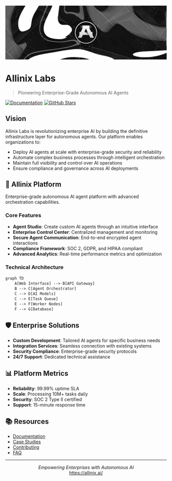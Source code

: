 ![Allinix Labs Banner](https://github.com/Allinix-Labs/Allinix/raw/main/next/public/banner.png)

# Allinix Labs

> Pioneering Enterprise-Grade Autonomous AI Agents

[![Documentation](https://img.shields.io/badge/docs-gitbook-blue.svg)](https://allinix.gitbook.io/allinix/)
[![GitHub Stars](https://img.shields.io/github/stars/Allinix-Labs/Allinix?style=social)](https://github.com/Allinix-Labs/Allinix)

## Vision

Allinix Labs is revolutionizing enterprise AI by building the definitive infrastructure layer for autonomous agents. Our platform enables organizations to:
- Deploy AI agents at scale with enterprise-grade security and reliability
- Automate complex business processes through intelligent orchestration
- Maintain full visibility and control over AI operations
- Ensure compliance and governance across AI deployments

## 🚀 Allinix Platform

Enterprise-grade autonomous AI agent platform with advanced orchestration capabilities.

### Core Features

- **Agent Studio**: Create custom AI agents through an intuitive interface
- **Enterprise Control Center**: Centralized management and monitoring
- **Secure Agent Communication**: End-to-end encrypted agent interactions
- **Compliance Framework**: SOC 2, GDPR, and HIPAA compliant
- **Advanced Analytics**: Real-time performance metrics and optimization

### Technical Architecture

```mermaid
graph TD
    A[Web Interface] --> B[API Gateway]
    B --> C[Agent Orchestrator]
    C --> D[AI Models]
    C --> E[Task Queue]
    E --> F[Worker Nodes]
    F --> G[Database]
```

## 🛡️ Enterprise Solutions

- **Custom Development**: Tailored AI agents for specific business needs
- **Integration Services**: Seamless connection with existing systems
- **Security Compliance**: Enterprise-grade security protocols
- **24/7 Support**: Dedicated technical assistance

## 📊 Platform Metrics

- **Reliability**: 99.99% uptime SLA
- **Scale**: Processing 10M+ tasks daily
- **Security**: SOC 2 Type II certified
- **Support**: 15-minute response time

## 📚 Resources

- [Documentation](https://allinix.gitbook.io/allinix/)
- [Case Studies](https://allinix.gitbook.io/allinix/essentials/allinix-use-cases)
- [Contributing](https://allinix.gitbook.io/allinix/essentials/contributing-to-allinix)
- [FAQ](https://allinix.gitbook.io/allinix/essentials/frequently-asked-questions)

---

<p align="center">
<i>Empowering Enterprises with Autonomous AI</i><br>
<a href="https://allinix.ai/">https://allinix.ai/</a>
</p>
